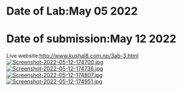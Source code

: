 # Date of Lab:May 05 2022
# Date of submission:May 12 2022
Live website:http://www.kushal8.com.np/3ab-3.html
[![Screenshot-2022-05-12-174700.jpg](https://i.postimg.cc/YCqnq0h7/Screenshot-2022-05-12-174700.jpg)](https://postimg.cc/WhC652GY)
[![Screenshot-2022-05-12-174736.jpg](https://i.postimg.cc/d3j6JcFD/Screenshot-2022-05-12-174736.jpg)](https://postimg.cc/64TnhSyN)
[![Screenshot-2022-05-12-174807.jpg](https://i.postimg.cc/kMvv69rg/Screenshot-2022-05-12-174807.jpg)](https://postimg.cc/grrZQCkC)
[![Screenshot-2022-05-12-174951.jpg](https://i.postimg.cc/8z26Xn8Y/Screenshot-2022-05-12-174951.jpg)](https://postimg.cc/FYxz7pHb)
